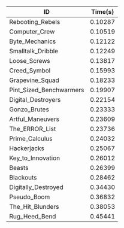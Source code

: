 |ID|Time(s)|
|-|-|
|Rebooting_Rebels|0.10287|
|Computer_Crew|0.10519|
|Byte_Mechanics|0.12122|
|Smalltalk_Dribble|0.12249|
|Loose_Screws|0.13817|
|Creed_Symbol|0.15993|
|Grapevine_Squad|0.18233|
|Pint_Sized_Benchwarmers|0.19907|
|Digital_Destroyers|0.22154|
|Gonzo_Brutes|0.23333|
|Artful_Maneuvers|0.23609|
|The_ERROR_List|0.23736|
|Prime_Calculus|0.24032|
|Hackerjacks|0.25067|
|Key_to_Innovation|0.26012|
|Beasts|0.26399|
|Blackouts|0.28462|
|Digitally_Destroyed|0.34430|
|Pseudo_Boom|0.36832|
|The_Hit_Blunders|0.38053|
|Rug_Heed_Bend|0.45441|
